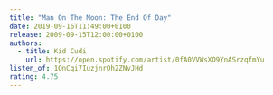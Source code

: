 ```yaml
---
title: "Man On The Moon: The End Of Day"
date: 2019-09-16T11:49:00+0100
release: 2009-09-15T12:00:00+0100
authors:
  - title: Kid Cudi
    url: https://open.spotify.com/artist/0fA0VVWsXO9YnASrzqfmYu
listen_of: 1OnCqi7IuzjnrOh2ZNvJHd
rating: 4.75
---
```

